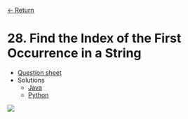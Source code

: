 [&larr; Return](https://hanggrian.github.io/leetcode-playground/)

# 28. Find the Index of the First Occurrence in a String

- [Question sheet](https://leetcode.com/problems/find-the-index-of-the-first-occurrence-in-a-string/)
- Solutions
  - [Java](https://github.com/hanggrian/leetcode-playground/blob/main/java/src/main/java/problems1/FindTheIndexOfTheFirstOccurrenceInAString.java)
  - [Python](https://github.com/hanggrian/leetcode-playground/blob/main/python/src/problems1/find_the_index_of_the_first_occurrence_in_a_string.py)

![](https://github.com/hendraanggrian/leetcode-playground/raw/assets/problems1/find_the_index_of_the_first_occurrence_in_a_string1.svg)
